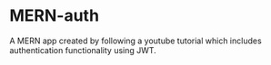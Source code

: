 # MERN-auth
A MERN app created by following a youtube tutorial which includes authentication functionality using JWT. 
